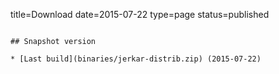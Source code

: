title=Download
date=2015-07-22
type=page
status=published
~~~~~~

## Snapshot version

* [Last build](binaries/jerkar-distrib.zip) (2015-07-22)

